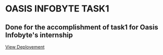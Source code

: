 # OASIS INFOBYTE TASK1
## Done for the accomplishment of task1 for Oasis Infobyte's internship
<a href="https://oasisinfobyte-task1.netlify.app/"> View Deployement </a>
